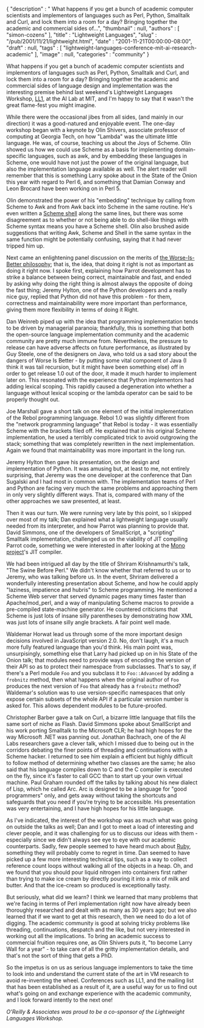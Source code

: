 {
   "description" : " What happens if you get a bunch of academic computer scientists and implementors of languages such as Perl, Python, Smalltalk and Curl, and lock them into a room for a day? Bringing together the academic and commercial sides of...",
   "thumbnail" : null,
   "authors" : [
      "simon-cozens"
   ],
   "title" : "Lightweight Languages",
   "slug" : "/pub/2001/11/21/lightweight.html",
   "date" : "2001-11-21T00:00:00-08:00",
   "draft" : null,
   "tags" : [
      "lightweight-languages-conference-mit-ai-research-academic"
   ],
   "image" : null,
   "categories" : "community"
}





What happens if you get a bunch of academic computer scientists and
implementors of languages such as Perl, Python, Smalltalk and Curl, and
lock them into a room for a day? Bringing together the academic and
commercial sides of language design and implementation was the
interesting premise behind last weekend's Lightweight Languages
Workshop, [LL1](http://ll1.mit.edu), at the AI Lab at MIT, and I'm happy
to say that it wasn't the great flame-fest you might imagine.

While there were the occasional jibes from all sides, (and mainly in our
direction) it was a good-natured and enjoyable event. The one-day
workshop began with a keynote by Olin Shivers, associate professor of
computing at Georgia Tech, on how "Lambda" was the ultimate little
language. He was, of course, teaching us about the Joys of Scheme. Olin
showed us how we could use Scheme as a basis for implementing
domain-specific languages, such as awk, and by embedding these languages
in Scheme, one would have not just the power of the original language,
but also the implementation language available as well. The alert reader
will remember that this is something Larry spoke about in the State of
the Onion this year with regard to Perl 6, and something that Damian
Conway and Leon Brocard have been working on in Perl 5.

Olin demonstrated the power of his "embedding" technique by calling from
Scheme to Awk and from Awk back into Scheme in the same routine. He's
even written a [Scheme shell](http://www.swiss.ai.mit.edu/ftpdir/scsh)
along the same lines, but there was some disagreement as to whether or
not being able to do shell-like things with Scheme syntax means you have
a Scheme shell. Olin also brushed aside suggestions that writing Awk,
Scheme and Shell in the same syntax in the same function might be
potentially confusing, saying that it had never tripped him up.

Next came an enlightening panel discussion on the merits of [the
Worse-Is-Better
philosophy](http://www.dreamsongs.com/WorseIsBetter.html); that is, the
idea, that doing it right is not as important as doing it right now. I
spoke first, explaining how Parrot development has to strike a balance
between being correct, maintainable and fast, and ended by asking why
doing the right thing is almost always the opposite of doing the fast
thing; Jeremy Hylton, one of the Python developers and a really nice
guy, replied that Python did not have this problem - for them,
correctness and maintainability were more important than performance,
giving them more flexibility in terms of doing it Right.

Dan Weinreb piped up with the idea that programming implementation tends
to be driven by managerial paranoia; thankfully, this is something that
both the open-source language implementation community and the academic
community are pretty much immune from. Nevertheless, the pressure to
release can have adverse affects on future performance, as illustrated
by Guy Steele, one of the designers on Java, who told us a sad story
about the dangers of Worse Is Better - by putting some vital component
of Java (I think it was tail recursion, but it might have been something
else) off in order to get release 1.0 out of the door, it made it much
harder to implement later on. This resonated with the experience that
Python implementors had adding lexical scoping. This rapidly caused a
degeneration into whether a language without lexical scoping or the
lambda operator can be said to be properly thought out.

Joe Marshall gave a short talk on one element of the initial
implementation of the Rebol programming language. Rebol 1.0 was slightly
different from the "network programming language" that Rebol is today -
it was essentially Scheme with the brackets filed off. He explained that
in his original Scheme implementation, he used a terribly complicated
trick to avoid outgrowing the stack; something that was completely
rewritten in the next implementation. Again we found that
maintainability was more important in the long run.

Jeremy Hylton then gave his presentation, on the design and
implementation of Python. It was amusing but, at least to me, not
entirely surprising, that Jeremy was the one developer at the conference
that Dan Sugalski and I had most in common with. The implementation
teams of Perl and Python are facing very much the same problems and
approaching them in only very slightly different ways. That is, compared
with many of the other approaches we saw presented, at least.

Then it was our turn. We were running very late by this point, so I
skipped over most of my talk; Dan explained what a lightweight language
usually needed from its interpreter, and how Parrot was planning to
provide that. David Simmons, one of the developers of SmallScript, a
"scripting" Smalltalk implementation, challenged us on the viability of
JIT compiling Parrot code, something we were interested in after looking
at the [Mono project](http://www.go-mono.com)'s JIT compiler.

We had been intrigued all day by the title of Shriram Krishnamurthi's
talk, "The Swine Before Perl." We didn't know whether that referred to
us or to Jeremy, who was talking before us. In the event, Shriram
delivered a wonderfully interesting presentation about Scheme, and how
he could apply "laziness, impatience and hubris" to Scheme programming.
He mentioned a Scheme Web server that served dynamic pages many times
faster than Apache/mod\_perl, and a way of manipulating Scheme macros to
provide a pre-compiled state-machine generator. He countered criticisms
that Scheme is just lots of insane silly parentheses by demonstrating
how XML was just lots of insane silly angle brackets. A fair point well
made.

Waldemar Horwat lead us through some of the more important design
decisions involved in JavaScript version 2.0. No, don't laugh, it's a
much more fully featured language than you'd think. His main point was,
unsurpisingly, something else that Larry had picked up on in his State
of the Onion talk; that modules need to provide ways of encoding the
version of their API so as to protect their namespace from subclasses.
That's to say, if there's a Perl module `Foo` and you subclass it to
`Foo::Advanced` by adding a `frobnitz` method, then what happens when
the original author of `Foo` produces the next version of `Foo` that
already has a `frobnitz` method? Waldemar's solution was to use
version-specific namespaces that only expose certain subsets of the
whole API if a particular version number is asked for. This allows
dependent modules to be future-proofed.

Christopher Barber gave a talk on Curl, a bizarre little language that
fills the same sort of niche as Flash. David Simmons spoke about
SmallScript and his work porting Smalltalk to the Microsoft CLR; he had
high hopes for the way Microsoft .NET was panning out. Jonathan
Bachrach, one of the AI Labs researchers gave a clever talk, which I
missed due to being out in the corridors debating the finer points of
threading and continuations with a Scheme hacker. I returned to see him
explain a efficient but highly difficult to follow method of determining
whether two classes are the same; he also said that his language
compiles down to C and the C compiler is executed on the fly, since it's
faster to call GCC than to start up your own virtual machine. Paul
Graham rounded off the talks by talking about his new dialect of Lisp,
which he called Arc. Arc is designed to be a language for "good
programmers" only, and gets away without taking the shortcuts and
safeguards that you need if you're trying to be accessible. His
presentation was very entertaining, and I have high hopes for his little
language.

As I've indicated, the interest of the workshop was as much what was
going on outside the talks as well; Dan and I got to meet a load of
interesting and clever people, and it was challenging for us to discuss
our ideas with them - especially since we didn't always see eye to eye
with our academic counterparts. Sadly, few people seemed to have heard
much about [Ruby](http://www.ruby-lang.org/), something they will
probably come to regret in time. Dan seemed to have picked up a few more
interesting technical tips, such as a way to collect reference count
loops without walking all of the objects in a heap. Oh, and we found
that you should pour liquid nitrogen into containers first rather than
trying to make ice cream by directly pouring it into a mix of milk and
butter. And that the ice-cream so produced is exceptionally tasty.

But seriously, what did we learn? I think we learned that many problems
that we're facing in terms of Perl implementation right now have already
been thoroughly researched and dealt with as many as 30 years ago; but
we also learned that if we want to get at this research, then we need to
do a lot of digging. The academic community is good at solving tricky
problems like threading, continuations, despatch and the like, but not
very interested in working out all the implications. To bring an
academic success to commercial fruition requires one, as Olin Shivers
puts it, "to become Larry Wall for a year" - to take care of all the
gritty implementation details, and that's not the sort of thing that
gets a PhD.

So the impetus is on us as serious language implementors to take the
time to look into and understand the current state of the art in VM
research to avoid re-inventing the wheel. Conferences such as LL1, and
the mailing list that has been established as a result of it, are a
useful way for us to find out what's going on and exchange experience
with the academic community, and I look forward intently to the next
one!

*O'Reilly & Associates was proud to be a co-sponsor of the Lightweight
Languages Workshop.*


